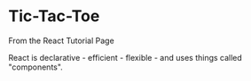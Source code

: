 # Tic-Tac-Toe
 From the React Tutorial Page

 React is
    declarative -
    efficient -
    flexible - 
and uses things called "components".


